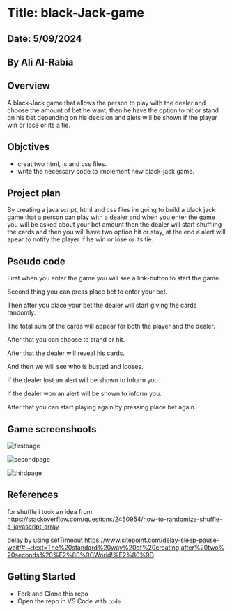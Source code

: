# Title: black-Jack-game

## Date: 5/09/2024

## By Ali Al-Rabia

## Overview

A black-Jack game that allows the person to play with the dealer and choose the amount of bet he want, then he have the option to hit or stand on his bet depending on his decision and alets will be shown if the player win or lose or its a tie.

## Objctives

- creat two html, js and css files.
- write the necessary code to implement new black-jack game.

## Project plan

By creating a java script, html and css files im going to build a black jack game that a person can play with a dealer and when you enter the game you will be asked about your bet amount then the dealer will start shuffling the cards and then you will have two option hit or stay, at the end a alert will apear to notify the player if he win or lose or its tie.

## Pseudo code

First when you enter the game you will see a link-button to start the game.

Second thing you can press place bet to enter your bet.

Then after you place your bet the dealer will start giving the cards randomly.

The total sum of the cards will appear for both the player and the dealer.

After that you can choose to stand or hit.

After that the dealer will reveal his cards.

And then we will see who is busted and looses.

If the dealer lost an alert will be shown to inform you.

If the dealer won an alert will be shown to inform you.

After that you can start playing again by pressing place bet again.

## Game screenshoots

![firstpage](https://i.imgur.com/FskGP17.png)

![secondpage](https://i.imgur.com/X9VNHxI.png)

![thirdpage](https://i.imgur.com/ii5L1sJ.png)

## References

for shuffle i took an idea from https://stackoverflow.com/questions/2450954/how-to-randomize-shuffle-a-javascript-array

delay by using setTimeout https://www.sitepoint.com/delay-sleep-pause-wait/#:~:text=The%20standard%20way%20of%20creating,after%20two%20seconds%20%E2%80%9CWorld!%E2%80%9D

## Getting Started

- Fork and Clone this repo
- Open the repo in VS Code with `code .`

